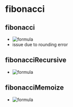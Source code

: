 # fibonacci

## fibonacci
- ![formula](<img src="https://render.githubusercontent.com/render/math?math=O(1)">)
- issue due to rounding error

## fibonacciRecursive
- ![formula](<img src="https://render.githubusercontent.com/render/math?math=O(n^2)">)

## fibonacciMemoize
- ![formula](<img src="https://render.githubusercontent.com/render/math?math=O(n)">)